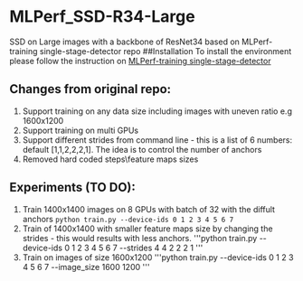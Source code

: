 # MLPerf_SSD-R34-Large
SSD on Large images with a backbone of ResNet34 based on MLPerf-training single-stage-detector repo 
##Installation
To install the environment please follow the instruction on [MLPerf-training single-stage-detector](https://github.com/mlperf/training/tree/master/single_stage_detector)

## Changes from original repo:
1. Support training on any data size including images with uneven ratio e.g 1600x1200
2. Support training on multi GPUs
3. Support different strides from command line - this is a list of 6 numbers: default [1,1,2,2,2,1]. The idea is to control the number of anchors 
3. Removed hard coded steps\feature maps sizes 

## Experiments (TO DO):
1. Train 1400x1400 images on 8 GPUs with batch of 32 with the diffult anchors 
   ```python train.py --device-ids 0 1 2 3 4 5 6 7```
2. Train of 1400x1400 with smaller feature maps size by changing the strides - this would results with less anchors.
   '''python train.py --device-ids 0 1 2 3 4 5 6 7 --strides 4 4 2 2 2 1 '''
3. Train on images of size 1600x1200 
   '''python train.py --device-ids 0 1 2 3 4 5 6 7 --image_size 1600 1200 '''
   
   
